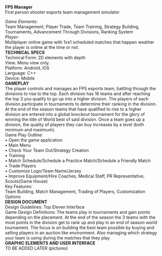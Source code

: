 **FPS Manager**  
First person shooter esports team management simulator  

*Game Elements:*  
Team Management, Player Trade, Team Training, Strategy Building, Tournaments, Advancement Through Divisions, Ranking System  
*Player:*  
Multiplayer online game with 1vs1 scheduled matches that happen weather the player is online at the time or not.  
**TECHNICAL SPECS**  
Technical Form: 2D elements with depth  
View: Menu view only.  
Platform: Android, iOS  
Language: C++  
Device: Mobile  
**GAMEPLAY**  
The player controls and manages an FPS esports team, battling through the divisions to rise to the top. Each division has 16 teams and after reaching the top 3 you qualify to go up into a higher division. The players of each division participate in tournaments to determine their ranking in the division. At the end of the season teams that have qualified to rise to a higher division are entered into a global knockout tournament for the glory of winning the title of World best of said division. Once a team goes up a division, the quality of players they can buy increases by a level (both minimum and maximum).  
Game Play Outline:  
    • Open the game application  
    • Main Menu  
    • Check Your Team Out/Strategy Creation  
    • Training  
    • Match Schedule/Schedule a Practice Match/Schedule a Friendly Match  
    • Trade Players  
    • Customize Logo/Team Name/Jersey  
    • Improve Equipment/Hire Coaches, Medical Staff, PR Representative, Scouts(Game House)  
Key Features:  
Team Building, Match Management, Trading of Players, Customization Options  
**DESIGN DOCUMENT**  
Design Guidelines: Top Eleven Interface  
Game Design Definitions: The teams play in tournaments and gain points depending on the placement. At the end of the season the 3 teams with the most points in the division get to rank up and play in an end of season world tournament. The focus is on building the best team possible by buying and selling players in an auction like environment. Also managing which strategy your team is using during the matches that they play.  
**GRAPHIC ELEMENTS AND USER INTERFACE**  
TO BE ADDED LATER (pictures)  

